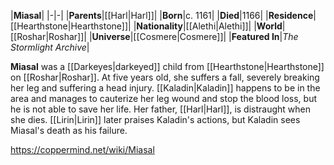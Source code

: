 |**Miasal**|
|-|-|
|**Parents**|[[Harl\|Harl]]|
|**Born**|c. 1161|
|**Died**|1166|
|**Residence**|[[Hearthstone\|Hearthstone]]|
|**Nationality**|[[Alethi\|Alethi]]|
|**World**|[[Roshar\|Roshar]]|
|**Universe**|[[Cosmere\|Cosmere]]|
|**Featured In**|*The Stormlight Archive*|

**Miasal** was a [[Darkeyes\|darkeyed]] child from [[Hearthstone\|Hearthstone]] on [[Roshar\|Roshar]].
At five years old, she suffers a fall, severely breaking her leg and suffering a head injury. [[Kaladin\|Kaladin]] happens to be in the area and manages to cauterize her leg wound and stop the blood loss, but he is not able to save her life. Her father, [[Harl\|Harl]], is distraught when she dies. [[Lirin\|Lirin]] later praises Kaladin's actions, but Kaladin sees Miasal's death as his failure.



https://coppermind.net/wiki/Miasal